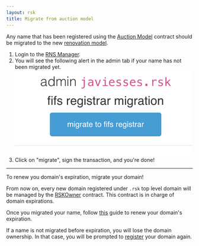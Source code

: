 ```yaml
---
layout: rsk
title: Migrate from auction model
---
```


Any name that has been registered using the [Auction Model](../register-auction-deprecated.md) contract should be migrated to the new [renovation model](renew).

1. Login to the [RNS Manager](https://beta.manager.rns.rifos.org/admin).
2. You will see the following alert in the admin tab if your name has not been migrated yet.
    ![migrate-button](/assets/img/rns/migrate-button.png)
3. Click on "migrate", sign the transaction, and you're done!

<hr />

To renew you domain's expiration, migrate your domain!

From now on, every new domain registered under `.rsk` top level domain will be managed by the [RSKOwner](https://github.com/rnsdomains/rns-rskregistrar/blob/master/contracts/RSKOwner.sol) contract. This contract is in charge of domain expirations.

Once you migrated your name, follow [this](Renew-a-name) guide to renew your domain's expiration.

<div class="alert alert-warning">
    If a name is not migrated before expiration, you will lose the domain ownership. In that case, you will be prompted to <a href="/rif/rns/operation/Register-a-name">register</a> your domain again.
</div>
